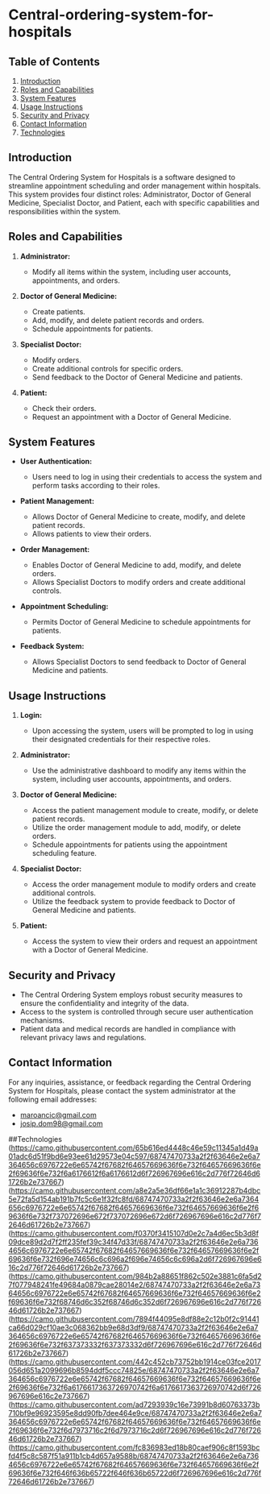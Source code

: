 # Central-ordering-system-for-hospitals


## Table of Contents
1. [Introduction](#introduction)
2. [Roles and Capabilities](#roles-and-capabilities)
3. [System Features](#system-features)
4. [Usage Instructions](#usage-instructions)
5. [Security and Privacy](#security-and-privacy)
6. [Contact Information](#contact-information)
7. [Technologies](#technologies)

## Introduction

The Central Ordering System for Hospitals is a software designed to streamline appointment scheduling and order management within hospitals. This system provides four distinct roles: Administrator, Doctor of General Medicine, Specialist Doctor, and Patient, each with specific capabilities and responsibilities within the system.

## Roles and Capabilities

1. **Administrator:**
   - Modify all items within the system, including user accounts, appointments, and orders.

2. **Doctor of General Medicine:**
   - Create patients.
   - Add, modify, and delete patient records and orders.
   - Schedule appointments for patients.

3. **Specialist Doctor:**
   - Modify orders.
   - Create additional controls for specific orders.
   - Send feedback to the Doctor of General Medicine and patients.

4. **Patient:**
   - Check their orders.
   - Request an appointment with a Doctor of General Medicine.

## System Features

- **User Authentication:**
  - Users need to log in using their credentials to access the system and perform tasks according to their roles.

- **Patient Management:**
  - Allows Doctor of General Medicine to create, modify, and delete patient records.
  - Allows patients to view their orders.

- **Order Management:**
  - Enables Doctor of General Medicine to add, modify, and delete orders.
  - Allows Specialist Doctors to modify orders and create additional controls.

- **Appointment Scheduling:**
  - Permits Doctor of General Medicine to schedule appointments for patients.

- **Feedback System:**
  - Allows Specialist Doctors to send feedback to Doctor of General Medicine and patients.

## Usage Instructions

1. **Login:**
   - Upon accessing the system, users will be prompted to log in using their designated credentials for their respective roles.

2. **Administrator:**
   - Use the administrative dashboard to modify any items within the system, including user accounts, appointments, and orders.

3. **Doctor of General Medicine:**
   - Access the patient management module to create, modify, or delete patient records.
   - Utilize the order management module to add, modify, or delete orders.
   - Schedule appointments for patients using the appointment scheduling feature.

4. **Specialist Doctor:**
   - Access the order management module to modify orders and create additional controls.
   - Utilize the feedback system to provide feedback to Doctor of General Medicine and patients.

5. **Patient:**
   - Access the system to view their orders and request an appointment with a Doctor of General Medicine.

## Security and Privacy

- The Central Ordering System employs robust security measures to ensure the confidentiality and integrity of the data.
- Access to the system is controlled through secure user authentication mechanisms.
- Patient data and medical records are handled in compliance with relevant privacy laws and regulations.

## Contact Information

For any inquiries, assistance, or feedback regarding the Central Ordering System for Hospitals, please contact the system administrator at the following email addresses:
- [maroancic@gmail.com](mailto:maroancic@gmail.com)
- [josip.dom98@gmail.com](mailto:josip.dom98@gmail.com)


##Technologies
(https://camo.githubusercontent.com/65b616ed4448c46e59c11345a1d49a01adc6d51f9bd6e93ee61d29573e04c597/68747470733a2f2f63646e2e6a7364656c6976722e6e65742f67682f64657669636f6e732f64657669636f6e2f69636f6e732f6a6176612f6a6176612d6f726967696e616c2d776f72646d61726b2e737667)(https://camo.githubusercontent.com/a8e2a5e36df66e1a1c36912287b4dbc5e72fa5d154ab191b7fc5c6e1f32fc8fd/68747470733a2f2f63646e2e6a7364656c6976722e6e65742f67682f64657669636f6e732f64657669636f6e2f69636f6e732f737072696e672f737072696e672d6f726967696e616c2d776f72646d61726b2e737667)(https://camo.githubusercontent.com/f0370f3415107d0e2c7a4d6ec5b3d8f09dce89d2d7f2ff235fef39c34f47d33f/68747470733a2f2f63646e2e6a7364656c6976722e6e65742f67682f64657669636f6e732f64657669636f6e2f69636f6e732f696e74656c6c696a2f696e74656c6c696a2d6f726967696e616c2d776f72646d61726b2e737667)(https://camo.githubusercontent.com/984b2a88651f862c502e3881c6fa5d27f077948241fe49684a0879cae28014e2/68747470733a2f2f63646e2e6a7364656c6976722e6e65742f67682f64657669636f6e732f64657669636f6e2f69636f6e732f68746d6c352f68746d6c352d6f726967696e616c2d776f72646d61726b2e737667)(https://camo.githubusercontent.com/7894f44095e8df88e2c12b0f2c91441ca66d029cf10ae3c068362bb9e68d3df9/68747470733a2f2f63646e2e6a7364656c6976722e6e65742f67682f64657669636f6e732f64657669636f6e2f69636f6e732f637373332f637373332d6f726967696e616c2d776f72646d61726b2e737667)(https://camo.githubusercontent.com/442c452cb73752bb1914ce03fce2017056d651a2099696b8594ddf5ccc74825e/68747470733a2f2f63646e2e6a7364656c6976722e6e65742f67682f64657669636f6e732f64657669636f6e2f69636f6e732f6a6176617363726970742f6a6176617363726970742d6f726967696e616c2e737667)(https://camo.githubusercontent.com/ad7293939c16e73991b8d60763373b710bf9e96923595e8dd90fb7dee464e9ce/68747470733a2f2f63646e2e6a7364656c6976722e6e65742f67682f64657669636f6e732f64657669636f6e2f69636f6e732f6d7973716c2f6d7973716c2d6f726967696e616c2d776f72646d61726b2e737667)(https://camo.githubusercontent.com/fc836983ed18b80caef906c8f1593bcfd4f5c8c587f51a911b1cb4d657a9588b/68747470733a2f2f63646e2e6a7364656c6976722e6e65742f67682f64657669636f6e732f64657669636f6e2f69636f6e732f646f636b65722f646f636b65722d6f726967696e616c2d776f72646d61726b2e737667)
